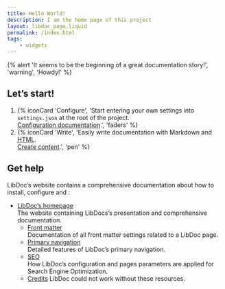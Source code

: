 ```yaml
---
title: Hello World!
description: I am the home page of this project
layout: libdoc_page.liquid
permalink: /index.html
tags:
    - widgets
---
```

{% alert 'It seems to be the beginning of a great documentation story!', 'warning', 'Howdy!' %}

## Let’s start!

1. {% iconCard 'Configure', 'Start entering your own settings into `settings.json` at the root of the project. <br>[Configuration documentation](https://eleventy-libdoc.netlify.app/configuration/).', 'faders' %}
2. {% iconCard 'Write', 'Easily write documentation with Markdown and <abbr title="Hyper Text Markup Language">HTML</abbr>. <br>[Create content](https://eleventy-libdoc.netlify.app/creating-content/).', 'pen' %}

## Get help

LibDoc’s website contains a comprehensive documentation about how to install, configure and :

* [LibDoc’s homepage](https://eleventy-libdoc.netlify.app) <br>The website containing LibDocs’s presentation and comprehensive documentation.
    * [Front matter](https://eleventy-libdoc.netlify.app/front-matter/) <br>Documentation of all front matter settings related to a LibDoc page.
    * [Primary navigation](https://eleventy-libdoc.netlify.app/primary-navigation/) <br>Detailed features of LibDoc’s primary navigation.
    * [SEO](https://eleventy-libdoc.netlify.app/configuration/seo/) <br>How LibDoc’s configuration and pages parameters are applied for Search Engine Optimization.
    * [Credits](https://eleventy-libdoc.netlify.app/configuration/credits/) LibDoc could not work without these resources.